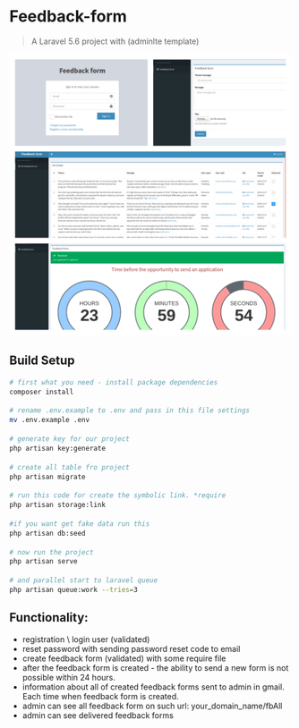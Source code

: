 # Feedback-form

> A Laravel 5.6 project with (adminlte template)

![](https://github.com/Nikitagizatulin/feedback-form/blob/master/project-photo.png)

## Build Setup

``` bash
# first what you need - install package dependencies
composer install

# rename .env.example to .env and pass in this file settings
mv .env.example .env

# generate key for our project
php artisan key:generate

# create all table fro project
php artisan migrate

# run this code for create the symbolic link. *require
php artisan storage:link

#if you want get fake data run this
php artisan db:seed

# now run the project 
php artisan serve

# and parallel start to laravel queue
php artisan queue:work --tries=3
```
## Functionality:
* registration \ login user (validated)
* reset password with sending password reset code to email
* create feedback form (validated) with some require file
* after the feedback form is created - the ability to send a new form is not possible within 24 hours.
* information about all of created feedback forms sent to admin in gmail. Each time when feedback form is created.
* admin can see all feedback form on such url: your_domain_name/fbAll
* admin can see delivered feedback forms